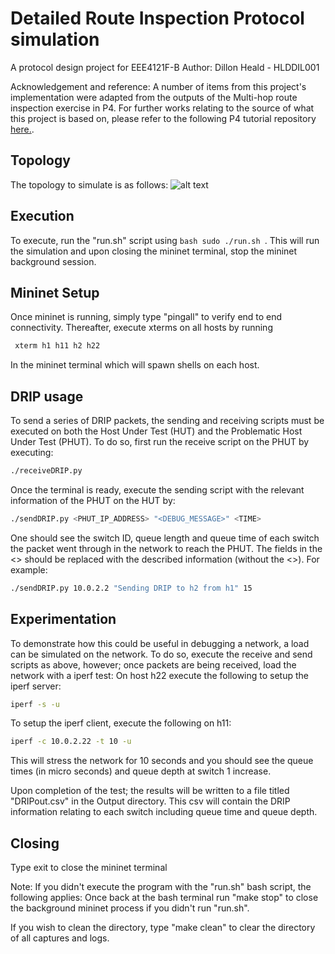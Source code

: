 # Detailed Route Inspection Protocol simulation

A protocol design project for EEE4121F-B 
Author: Dillon Heald - HLDDIL001

Acknowledgement and reference: A number of items from this project's implementation were adapted from the outputs of the Multi-hop route inspection exercise in P4.
For further works relating to the source of what this project is based on, please refer to the following P4 tutorial repository [here.](https://github.com/davidcawork/P4Tutorial "P4 Tutorial").

## Topology
The topology to simulate is as follows:
![alt text](https://github.com/SnoWHandS/Detailed_Route_Inspection_Protocol/tree/master/simple_router/ipv4_router/triangle-strained-topo/triangletopo.png "Triangle toplogy with strained network link")


## Execution
To execute, run the "run.sh" script using ```bash sudo ./run.sh ```. This will run the simulation and upon closing the mininet terminal, stop the mininet background session.

## Mininet Setup
Once mininet is running, simply type "pingall" to verify end to end connectivity.
Thereafter, execute xterms on all hosts by running
```bash
 xterm h1 h11 h2 h22
```
In the mininet terminal which will spawn shells on each host.

## DRIP usage
To send a series of DRIP packets, the sending and receiving scripts must be executed on both the Host Under Test (HUT) and the Problematic Host Under Test (PHUT). To do so, first run the receive script on the PHUT by executing:
```bash
./receiveDRIP.py
```
Once the terminal is ready, execute the sending script with the relevant information of the PHUT on the HUT by:
```bash
./sendDRIP.py <PHUT_IP_ADDRESS> "<DEBUG_MESSAGE>" <TIME>
```
One should see the switch ID, queue length and queue time of each switch the packet went through in the network to reach the PHUT.
The fields in the <> should be replaced with the described information (without the <>). For example:
```bash
./sendDRIP.py 10.0.2.2 "Sending DRIP to h2 from h1" 15
```
## Experimentation
To demonstrate how this could be useful in debugging a network, a load can be simulated on the network. 
To do so, execute the receive and send scripts as above, however; once packets are being received, load the network with a iperf test:
On host h22 execute the following to setup the iperf server:
```bash
iperf -s -u
```
To setup the iperf client, execute the following on h11:
```bash
iperf -c 10.0.2.22 -t 10 -u
```
This will stress the network for 10 seconds and you should see the queue times (in micro seconds) and queue depth at switch 1 increase.

Upon completion of the test; the results will be written to a file titled "DRIPout.csv" in the Output directory. This csv will contain the DRIP information relating to each switch including queue time and queue depth.

## Closing
Type exit to close the mininet terminal

Note: If you didn't execute the program with the "run.sh" bash script, the following applies:
Once back at the bash terminal run "make stop" to close the background mininet process if you didn't run "run.sh".

If you wish to clean the directory, type "make clean" to clear the directory of all captures and logs.
